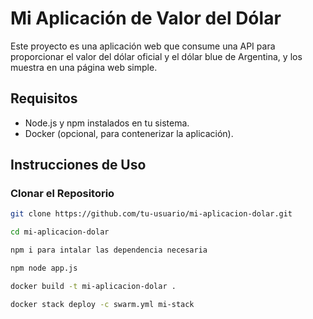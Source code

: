 # Mi Aplicación de Valor del Dólar

Este proyecto es una aplicación web que consume una API para proporcionar el valor del dólar oficial y el dólar blue de Argentina, y los muestra en una página web simple.

## Requisitos

- Node.js y npm instalados en tu sistema.
- Docker (opcional, para contenerizar la aplicación).

## Instrucciones de Uso

### Clonar el Repositorio

```bash
git clone https://github.com/tu-usuario/mi-aplicacion-dolar.git

cd mi-aplicacion-dolar

npm i para intalar las dependencia necesaria

npm node app.js

docker build -t mi-aplicacion-dolar . 

docker stack deploy -c swarm.yml mi-stack
